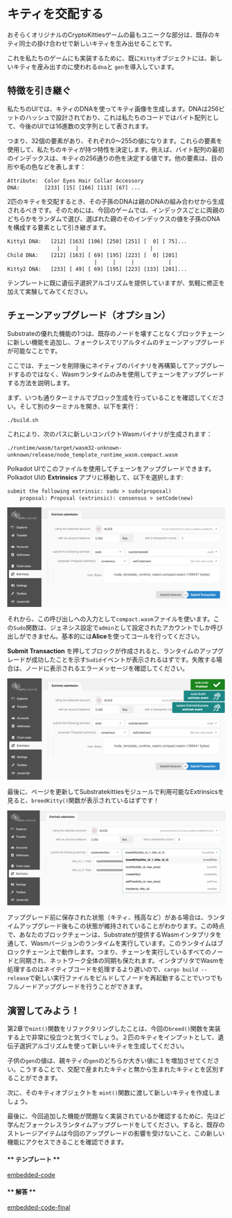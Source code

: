 キティを交配する
===

おそらくオリジナルのCryptoKittiesゲームの最もユニークな部分は、既存のキティ同士の掛け合わせで新しいキティを生み出せることです。

これを私たちのゲームにも実装するために、既に`Kitty`オブジェクトには、新しいキティを産み出すのに使われる`dna`と `gen`を導入しています。

## 特徴を引き継ぐ

私たちのUIでは、キティのDNAを使ってキティ画像を生成します。DNAは256ビットのハッシュで設計されており、これは私たちのコードではバイト配列として、今後のUIでは16進数の文字列として表されます。

つまり、32個の要素があり、それぞれ0〜255の値になります。これらの要素を使用して、私たちのキティが持つ特性を決定します。例えば、バイト配列の最初のインデックスは、キティの256通りの色を決定する値です。他の要素は、目の形や毛の色などを表します：

```
Attribute:  Color Eyes Hair Collar Accessory
DNA:        [233] [15] [166] [113] [67] ...
```

2匹のキティを交配するとき、その子孫のDNAは親のDNAの組み合わせから生成されるべきです。そのためには、今回のゲームでは、インデックスごとに両親のどちらかをランダムで選び、選ばれた親のそのインデックスの値を子孫のDNAを構成する要素として引き継ぎます。

```
Kitty1 DNA:   [212] [163] [106] [250] [251] [  0] [ 75]...
                |     |                       |
Child DNA:    [212] [163] [ 69] [195] [223] [  0] [201]
                            |     |     |           |
Kitty2 DNA:   [233] [ 49] [ 69] [195] [223] [133] [201]...
```

テンプレートに既に遺伝子選択アルゴリズムを提供していますが、気軽に修正を加えて実験してみてください。

## チェーンアップグレード（オプション）

Substrateの優れた機能の1つは、既存のノードを壊すことなくブロックチェーンに新しい機能を追加し、フォークレスでリアルタイムのチェーンアップグレードが可能なことです。

ここでは、チェーンを削除後にネイティブのバイナリを再構築してアップグレードするのではなく、Wasmランタイムのみを使用してチェーンをアップグレードする方法を説明します。

まず、いつも通りターミナルでブロック生成を行っていることを確認してください。そして別のターミナルを開き、以下を実行：

```
./build.sh
```

これにより、次のパスに新しいコンパクトWasmバイナリが生成されます：

```
./runtime/wasm/target/wasm32-unknown-unknown/release/node_template_runtime_wasm.compact.wasm
```

Polkadot UIでこのファイルを使用してチェーンをアップグレードできます。 Polkadot UIの **Extrinsics** アプリに移動して、以下を選択します:

```
submit the following extrinsic: sudo > sudo(proposal)
    proposal: Proposal (extrinsic): consensus > setCode(new)
```

![Image of the runtime extrinsic](../../3/assets/runtime-upgrade-extrinsic.png)

それから、この呼び出しへの入力として`compact.wasm`ファイルを使います。この`Sudo`関数は、ジェネシス設定で`admin`として設定されたアカウントでしか呼び出しができません。基本的には**Alice**を使ってコールを行ってください。

**Submit Transaction** を押してブロックが作成されると、ランタイムのアップグレードが成功したことを示す`Sudid`イベントが表示されるはずです。失敗する場合は、ノードに表示されるエラーメッセージを確認してください。

![Image of the Sudid event](../../3/assets/sudid-event.png)

最後に、ページを更新してSubstratekittiesモジュールで利用可能なExtrinsicsを見ると、`breedKitty()`関数が表示されているはずです！

![Image of the breed kitty function](../../3/assets/breed-kitty-function.png)

アップグレード前に保存された状態（キティ、残高など）がある場合は、ランタイムアップグレード後もこの状態が維持されていることがわかります。この時点で、あなたのブロックチェーンは、Substrateが提供するWasmインタプリタを通して、Wasmバージョンのランタイムを実行しています。このランタイムはブロックチェーン上で動作します。つまり、チェーンを実行しているすべてのノードと同期され、ネットワーク全体の同期も保たれます。インタプリタでWasmを処理するのはネイティブコードを処理するより遅いので、`cargo build --release`で新しい実行ファイルをビルドしてノードを再起動することでいつでもフルノードアップグレードを行うことができます。

## 演習してみよう！

第2章で`mint()`関数をリファクタリングしたことは、今回の`breed()`関数を実装する上で非常に役立つと気づくでしょう。２匹のキティをインプットとして、遺伝子選択アルゴリズムを使って新しいキティを生成してください。

子供の`gen`の値は、親キティの`gen`のどちらか大きい値に１を増加させてください。こうすることで、交配で産まれたキティと無から生まれたキティとを区別することができます。

次に、そのキティオブジェクトを `mint()`関数に渡して新しいキティを作成しましょう。

最後に、今回追加した機能が問題なく実装されているか確認するために、先ほど学んだフォークレスランタイムアップグレードをしてください。すると、既存のストレージアイテムは今回のアップグレードの影響を受けないこと、この新しい機能にアクセスできることを確認できます。

<!-- tabs:start -->

#### ** テンプレート **

[embedded-code](../../3/assets/3.4-template.rs ':include :type=code embed-template')

#### ** 解答 **

[embedded-code-final](../../3/assets/3.4-finished-code.rs ':include :type=code embed-final')

<!-- tabs:end -->
